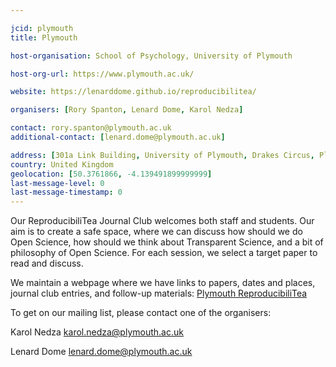 ```yaml
---

jcid: plymouth
title: Plymouth 

host-organisation: School of Psychology, University of Plymouth 

host-org-url: https://www.plymouth.ac.uk/ 

website: https://lenarddome.github.io/reproducibilitea/

organisers: [Rory Spanton, Lenard Dome, Karol Nedza]

contact: rory.spanton@plymouth.ac.uk
additional-contact: [lenard.dome@plymouth.ac.uk]

address: [301a Link Building, University of Plymouth, Drakes Circus, Plymouth, PL4 8AA]
country: United Kingdom
geolocation: [50.3761866, -4.139491899999999]
last-message-level: 0
last-message-timestamp: 0
---
```


Our ReproducibiliTea Journal Club welcomes both staff and students. 
Our aim is to create a safe space, where we can discuss how should we do 
Open Science, how should we think about Transparent Science, and a bit of 
philosophy of Open Science. For each session, we select a target paper to read
and discuss. 

We maintain a webpage where we have links to papers, dates and places, journal club entries, and follow-up materials: [Plymouth ReproducibiliTea](https://lenarddome.github.io/reproducibilitea/)

To get on our mailing list, please contact one of the organisers:

Karol Nedza <karol.nedza@plymouth.ac.uk>

Lenard Dome <lenard.dome@plymouth.ac.uk>
